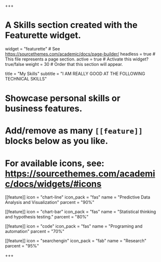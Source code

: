 +++
# A Skills section created with the Featurette widget.
widget = "featurette"  # See https://sourcethemes.com/academic/docs/page-builder/
headless = true  # This file represents a page section.
active = true  # Activate this widget? true/false
weight = 30  # Order that this section will appear.

title = "My Skills"
subtitle = "I AM REALLY GOOD AT THE FOLLOWING TECHNICAL SKILLS"

# Showcase personal skills or business features.
# 
# Add/remove as many `[[feature]]` blocks below as you like.
# 
# For available icons, see: https://sourcethemes.com/academic/docs/widgets/#icons

[[feature]]
  icon = "chart-line"
  icon_pack = "fas"
  name = "Predictive Data Analysis and Visualization"
  parcent = "90%"
  
[[feature]]
  icon = "chart-bar"
  icon_pack = "fas"
  name = "Statistical thinking and hypothesis testing."
  parcent = "80%"  
  
[[feature]]
  icon = "code"
  icon_pack = "fas"
  name = "Programing and automation"
  parcent = "70%"
  
[[feature]]
  icon = "searchengin"
  icon_pack = "fab"
  name = "Research"
  parcent = "95%"

+++
